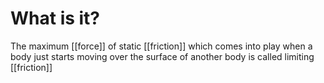 # What is it?
The maximum [[force]] of static [[friction]] which comes into play when a body just starts moving over the surface of another body is called limiting [[friction]]